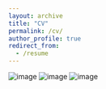 ```yaml
---
layout: archive
title: "CV"
permalink: /cv/
author_profile: true
redirect_from:
  - /resume
---
```


![image](https://github.com/user-attachments/assets/8a6c81f3-e683-4f34-8735-c59333e0eef1)
![image](https://github.com/user-attachments/assets/92f84f16-2ac1-44c1-8a62-1fe860857b6c)
![image](https://github.com/user-attachments/assets/cdd9daa3-0233-4457-8901-308e73e90bea)
